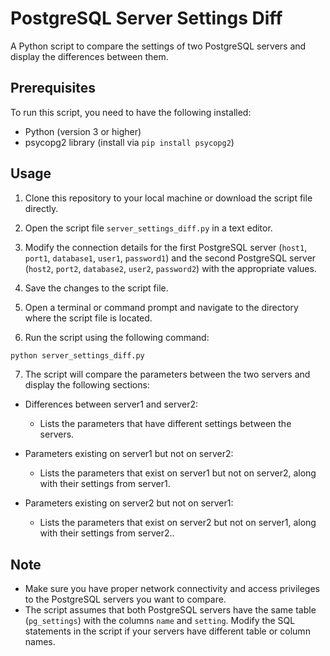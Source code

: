 # PostgreSQL Server Settings Diff

A Python script to compare the settings of two PostgreSQL servers and display the differences between them.

## Prerequisites

To run this script, you need to have the following installed:

- Python (version 3 or higher)
- psycopg2 library (install via `pip install psycopg2`)

## Usage

1. Clone this repository to your local machine or download the script file directly.

2. Open the script file `server_settings_diff.py` in a text editor.

3. Modify the connection details for the first PostgreSQL server (`host1`, `port1`, `database1`, `user1`, `password1`) and the second PostgreSQL server (`host2`, `port2`, `database2`, `user2`, `password2`) with the appropriate values.

4. Save the changes to the script file.

5. Open a terminal or command prompt and navigate to the directory where the script file is located.

6. Run the script using the following command:

  ```bash
  python server_settings_diff.py
  ```

7. The script will compare the parameters between the two servers and display the following sections:

-   Differences between server1 and server2:
    
    -   Lists the parameters that have different settings between the servers.
-   Parameters existing on server1 but not on server2:
    
    -   Lists the parameters that exist on server1 but not on server2, along with their settings from server1.
-   Parameters existing on server2 but not on server1:
    
    -   Lists the parameters that exist on server2 but not on server1, along with their settings from server2..

## Note

- Make sure you have proper network connectivity and access privileges to the PostgreSQL servers you want to compare.
- The script assumes that both PostgreSQL servers have the same table (`pg_settings`) with the columns `name` and `setting`. Modify the SQL statements in the script if your servers have different table or column names.
